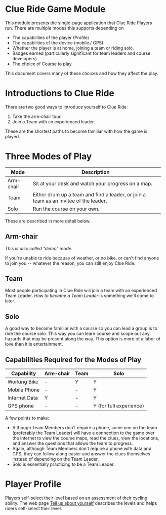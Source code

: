 Clue Ride Game Module
====
This module presents the single-page application that Clue Ride Players run. 
There are multiple modes this supports depending on 

- The capabilities of the player (Profile)
- The capabilities of the device (mobile / GPS)
- Whether the player is at home, joining a team or riding solo.
- Badges earned (particularly significant for team leaders and course developers)
- The choice of Course to play.

This document covers many of these choices and how they affect the play.

Introductions to Clue Ride
====
There are two good ways to introduce yourself to Clue Ride: 

1. Take the arm-chair tour.
2. Join a Team with an experienced leader.

These are the shortest paths to become familiar with how the game is played.

Three Modes of Play
====

Mode | Description 
-----|-------------
Arm-chair | Sit at your desk and watch your progress on a map.  
Team | Either drum up a team and find a leader, or join a team as an invitee of the leader.
Solo | Run the course on your own.

These are described in more detail below.

Arm-chair
----
_This is also called "demo" mode._

If you're unable to ride because of weather, or no bike, or can't find anyone to join you -- whatever the reason,
you can still enjoy Clue Ride. 

Team
----
Most people participating in Clue Ride will join a team with an experienced Team Leader. 
_How to become a Team Leader_ is something we'll come to later.

Solo
----
A good way to become familiar with a course so you can lead a group is to ride the course solo. This way you can learn 
course and scope out any hazards that may be present along the way. This option is more of a 
labor of love than it is entertainment.

Capabilities Required for the Modes of Play
----

Capability    | Arm-chair | Team | Solo
--------------|-----------|------|-----
Working Bike  | -         | Y    | Y   
Mobile Phone  | -         | -    | Y
Internet Data | Y         | -    | Y
GPS phone     | -         | -    | Y (for full experience)

A few points to make: 

- Although Team Members don't require a phone, some one on the team (preferably the Team Leader) will have
a connection to the game over the internet to view the course maps, read the clues, view the locations, and answer the
questions that allows the team to progress.
- Again, although Team Members don't require a phone with data and GPS, they can follow along
easier and answer the clues themselves instead of depending on the Team Leader.
- Solo is essentially practicing to be a Team Leader.

Player Profile
====
Players self-select their level based on an assessment of their cycling ability. The web page 
[Tell us about yourself](https://www.clueride.com/index.php/tell-us-about-yourself/) describes the levels and helps riders self-select their level.




